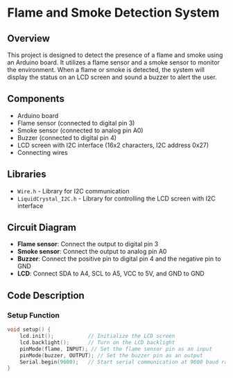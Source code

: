 # Flame and Smoke Detection System

## Overview
This project is designed to detect the presence of a flame and smoke using an Arduino board. It utilizes a flame sensor and a smoke sensor to monitor the environment. When a flame or smoke is detected, the system will display the status on an LCD screen and sound a buzzer to alert the user.

## Components
- Arduino board
- Flame sensor (connected to digital pin 3)
- Smoke sensor (connected to analog pin A0)
- Buzzer (connected to digital pin 4)
- LCD screen with I2C interface (16x2 characters, I2C address 0x27)
- Connecting wires

## Libraries
- `Wire.h` - Library for I2C communication
- `LiquidCrystal_I2C.h` - Library for controlling the LCD screen with I2C interface

## Circuit Diagram
- **Flame sensor**: Connect the output to digital pin 3
- **Smoke sensor**: Connect the output to analog pin A0
- **Buzzer**: Connect the positive pin to digital pin 4 and the negative pin to GND
- **LCD**: Connect SDA to A4, SCL to A5, VCC to 5V, and GND to GND

## Code Description

### Setup Function
```cpp
void setup() {
    lcd.init();           // Initialize the LCD screen
    lcd.backlight();      // Turn on the LCD backlight
    pinMode(flame, INPUT); // Set the flame sensor pin as an input
    pinMode(buzzer, OUTPUT); // Set the buzzer pin as an output
    Serial.begin(9600);   // Start serial communication at 9600 baud rate
}
